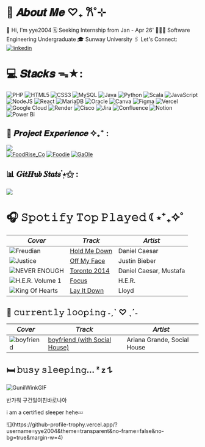 # 💭 𝑨𝒃𝒐𝒖𝒕 𝑴𝒆 ♡₊ 𐙚˚⊹
🦢 Hi, I'm yye2004
🗓️ Seeking Internship from Jan - Apr 26'
👩🏻‍💻 Software Engineering Undergraduate
🎓 Sunway University
🖇️ Let's Connect: [![linkedin](https://img.shields.io/badge/linkedin-0A66C2?style=for-the-badge&logo=linkedin&logoColor=white)](https://www.linkedin.com/ying-er-yeap) 

# 💻 𝑺𝒕𝒂𝒄𝒌𝒔 ᯓ★:
![PHP](https://img.shields.io/badge/php-%23777BB4.svg?style=for-the-badge&logo=php&logoColor=white)
![HTML5](https://img.shields.io/badge/html5-%23E34F26.svg?style=for-the-badge&logo=html5&logoColor=white)
![CSS3](https://img.shields.io/badge/css3-%231572B6.svg?style=for-the-badge&logo=css3&logoColor=white)
![MySQL](https://img.shields.io/badge/mysql-%2300f.svg?style=for-the-badge&logo=mysql&logoColor=white)
![Java](https://img.shields.io/badge/java-%23ED8B00.svg?style=for-the-badge&logo=openjdk&logoColor=white)
![Python](https://img.shields.io/badge/python-3670A0?style=for-the-badge&logo=python&logoColor=ffdd54)
![Scala](https://img.shields.io/badge/scala-%23DC322F.svg?style=for-the-badge&logo=scala&logoColor=white)
![JavaScript](https://img.shields.io/badge/javascript-%23323330.svg?style=for-the-badge&logo=javascript&logoColor=%23F7DF1E)
![NodeJS](https://img.shields.io/badge/node.js-6DA55F?style=for-the-badge&logo=node.js&logoColor=white)
![React](https://img.shields.io/badge/react-%2320232a.svg?style=for-the-badge&logo=react&logoColor=%2361DAFB)
![MariaDB](https://img.shields.io/badge/MariaDB-003545?style=for-the-badge&logo=mariadb&logoColor=white)
![Oracle](https://img.shields.io/badge/oracle%20-%23F00000.svg?&style=for-the-badge&logo=oracle&logoColor=white)
![Canva](https://img.shields.io/badge/Canva-%2300C4CC.svg?style=for-the-badge&logo=Canva&logoColor=white)
![Figma](https://img.shields.io/badge/figma-%23F24E1E.svg?style=for-the-badge&logo=figma&logoColor=white)
![Vercel](https://img.shields.io/badge/vercel-%23000000.svg?style=for-the-badge&logo=vercel&logoColor=white)
![Google Cloud](https://img.shields.io/badge/GoogleCloud-%234285F4.svg?style=for-the-badge&logo=google-cloud&logoColor=white)
![Render](https://img.shields.io/badge/Render-%46E3B7.svg?style=for-the-badge&logo=render&logoColor=white)
![Cisco](https://img.shields.io/badge/cisco-%23049fd9.svg?style=for-the-badge&logo=cisco&logoColor=black)
![Jira](https://img.shields.io/badge/jira-%230A0FFF.svg?style=for-the-badge&logo=jira&logoColor=white)
![Confluence](https://img.shields.io/badge/confluence-%23172BF4.svg?style=for-the-badge&logo=confluence&logoColor=white)
![Notion](https://img.shields.io/badge/Notion-%23000000.svg?style=for-the-badge&logo=notion&logoColor=white)
![Power Bi](https://img.shields.io/badge/power_bi-F2C811?style=for-the-badge&logo=powerbi&logoColor=black)</br>

## 📂 𝑷𝒓𝒐𝒋𝒆𝒄𝒕 𝑬𝒙𝒑𝒆𝒓𝒊𝒆𝒏𝒄𝒆 ✧₊⁺ :
![](https://github-readme-stats.vercel.app/api/top-langs/?username=yye2004&theme=default_repocard&hide_border=false&include_all_commits=false&count_private=true&layout=compact)</br>
[![FoodRise_Co](https://img.shields.io/badge/FoodRise_Co-yellow?style=for-the-badge)](https://github.com/yye2004/FoodRise-Co)
[![Foodie](https://img.shields.io/badge/Foodie-orange?style=for-the-badge)](https://github.com/yye2004/FoodRise-Co)
[![GaOle](https://img.shields.io/badge/Pok%C3%A9mon_Ga_Ol%C3%A9-black?style=for-the-badge)](https://github.com/yye2004/FoodRise-Co) 



## 📊 𝑮𝒊𝒕𝑯𝒖𝒃 𝑺𝒕𝒂𝒕𝒔  ๋࣭⭑⚝ :
![](https://nirzak-streak-stats.vercel.app/?user=yye2004&theme=default_repocard&hide_border=false)



 
# 🎧 𝚂𝚙𝚘𝚝𝚒𝚏𝚢 𝚃𝚘𝚙 𝙿𝚕𝚊𝚢𝚎𝚍 ☾⋆⁺₊✧˚

| 𝘊𝘰𝘷𝘦𝘳 | 𝘛𝘳𝘢𝘤𝘬 | 𝘈𝘳𝘵𝘪𝘴𝘵 |
|-------|-------|--------|
| ![Freudian](https://i.scdn.co/image/ab67616d0000485105ac3e026324594a31fad7fb) | [Hold Me Down](https://open.spotify.com/track/4s76r7AbquJcTccqJiqdVu) | Daniel Caesar |
| ![Justice](https://i.scdn.co/image/ab67616d00004851e6f407c7f3a0ec98845e4431) | [Off My Face](https://open.spotify.com/track/3T03rPwlL8NVk1yIaxeD8U) | Justin Bieber |
| ![NEVER ENOUGH](https://i.scdn.co/image/ab67616d000048517c68face1dc58127f3a7b1cc) | [Toronto 2014](https://open.spotify.com/track/4t9R5rbtovdvya28uMODDz) | Daniel Caesar, Mustafa |
| ![H.E.R. Volume 1](https://i.scdn.co/image/ab67616d0000485131cf49fd3091a58dae856775) | [Focus](https://open.spotify.com/track/6KluBT5Zthyzk6sBwqAcso) | H.E.R. |
| ![King Of Hearts](https://i.scdn.co/image/ab67616d000048510cbcba901936179fd2c048e0) | [Lay It Down](https://open.spotify.com/track/0npGoOENjn7vVvIMmvWekQ) | Lloyd |


## 🩶 𝚌𝚞𝚛𝚛𝚎𝚗𝚝𝚕𝚢 𝚕𝚘𝚘𝚙𝚒𝚗𝚐 ˗ˏˋ ♡ ˎˊ˗
| 𝘊𝘰𝘷𝘦𝘳 | 𝘛𝘳𝘢𝘤𝘬 | 𝘈𝘳𝘵𝘪𝘴𝘵 |
|-------|-------|--------|
| ![boyfriend](https://i.scdn.co/image/ab67616d000048512ca010dcf3863a07611d8b4f) | [boyfriend (with Social House)](https://open.spotify.com/track/0Ryd8975WihbObpp5cPW1t) | Ariana Grande, Social House |

## 🛏️ 𝚋𝚞𝚜𝚢 𝚜𝚕𝚎𝚎𝚙𝚒𝚗𝚐... ᶻ 𝗓 𐰁
![GunilWinkGIF](https://github.com/user-attachments/assets/49a2287a-10fd-4ac3-afb7-05179c25f556)
<p>
  반가워 구건일여친바로나야
  <p>i am a certified sleeper hehe💤</p> 
</p>
![](https://github-profile-trophy.vercel.app/?username=yye2004&theme=transparent&no-frame=false&no-bg=true&margin-w=4)
